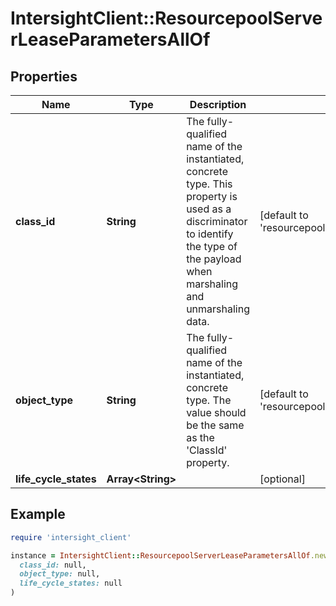 # IntersightClient::ResourcepoolServerLeaseParametersAllOf

## Properties

| Name | Type | Description | Notes |
| ---- | ---- | ----------- | ----- |
| **class_id** | **String** | The fully-qualified name of the instantiated, concrete type. This property is used as a discriminator to identify the type of the payload when marshaling and unmarshaling data. | [default to &#39;resourcepool.ServerLeaseParameters&#39;] |
| **object_type** | **String** | The fully-qualified name of the instantiated, concrete type. The value should be the same as the &#39;ClassId&#39; property. | [default to &#39;resourcepool.ServerLeaseParameters&#39;] |
| **life_cycle_states** | **Array&lt;String&gt;** |  | [optional] |

## Example

```ruby
require 'intersight_client'

instance = IntersightClient::ResourcepoolServerLeaseParametersAllOf.new(
  class_id: null,
  object_type: null,
  life_cycle_states: null
)
```

